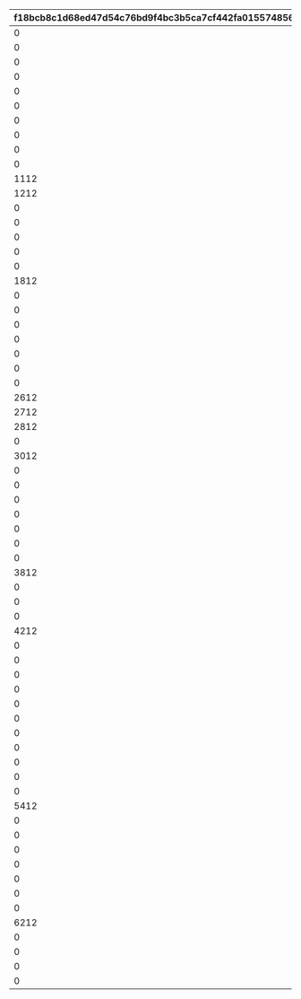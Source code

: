 |f18bcb8c1d68ed47d54c76bd9f4bc3b5ca7cf442fa015574856fdddf8a50ffdb|10ba9bd9cf0d6ff949a1474aa6171ec95f07258aca43ae41a1749a6a79f25933|dbebd6c85ea61d0c19b17842f279c0c8a0203f7bdf73db1d669963f3c6b8d8b4|185e318d4ffaef94bd37ca7c8ee085e54534d64a6095147c97ea182e13ebbd07|eb382bc497fb2db857cd20a97dd80f47062dcd61a481deec3ca6cc49fd1f9091|681eeee13083e2c38c5040973cd900d3887ee5b268341e04cbe5a68e1951c956|79bea81eb60005388d865deb8e583f47f49e93536f67a1dec331707596cac27f|5db0ed3c54c858c4473740de444eb6afd83a21e2bc1c552df2a9af88dab9de8a|09643d7fc46ab0ab7affb5d694ae2aad79dd457f42c781f5ac2bd422aa5d8150|9dab4e286efd5c938631fbc9a508a8f61669b8bc8b8c6b0a3a8f5de1ed5c9baa|
| --- | --- | --- | --- | --- | --- | --- | --- | --- | --- |
|0|3|111|0|101|0|25101|5000000|0|2|
|0|3|211|0|201|0|25101|5000000|0|2|
|0|2|311|0|301|0|25101|5500000|0|2|
|0|2|411|0|401|0|25101|5500000|0|2|
|0|3|511|0|501|0|25101|6000000|0|2|
|0|2|611|0|601|0|25101|6000000|0|2|
|0|2|711|0|701|0|25101|6500000|0|2|
|0|2|811|0|801|0|25101|6500000|0|2|
|0|3|911|0|901|0|25101|7000000|0|2|
|0|2|1011|0|1001|0|25101|7000000|0|2|
|1112|2|1111|0|1101|0|25101|7500000|0|2|
|1212|2|1211|0|1201|0|25101|7500000|0|2|
|0|3|1311|0|1301|0|25101|8000000|0|2|
|0|2|1411|0|1401|0|25101|8000000|0|2|
|0|2|1511|0|1501|0|25101|8500000|0|2|
|0|2|1611|0|1601|0|25101|8500000|0|2|
|0|3|1711|0|1701|0|25101|9000000|0|2|
|1812|2|1811|0|1801|0|25101|9000000|0|2|
|0|2|1911|0|1901|0|25101|9500000|0|2|
|0|2|2011|0|2001|0|25101|9500000|0|2|
|0|3|2111|0|2101|0|25101|10000000|0|2|
|0|2|2211|0|2201|0|25101|10000000|0|2|
|0|2|2311|0|2301|0|25101|10500000|0|2|
|0|2|2411|0|2401|0|25101|10500000|0|2|
|0|3|2511|0|2501|0|25101|11000000|0|2|
|2612|2|2611|0|2601|0|25101|11000000|0|2|
|2712|2|2711|0|2701|0|25101|11500000|0|2|
|2812|2|2811|0|2801|0|25101|11500000|0|2|
|0|3|2911|0|2901|0|25101|12000000|0|2|
|3012|2|3011|0|3001|0|25101|12000000|0|2|
|0|2|3111|0|3101|0|25101|12500000|0|2|
|0|2|3211|0|3201|0|25101|12500000|0|2|
|0|3|3311|0|3301|0|25101|13000000|0|2|
|0|3|3411|0|3401|0|25101|13000000|0|2|
|0|3|3511|0|3501|0|25101|13500000|0|2|
|0|3|3611|0|3601|0|25101|13500000|0|2|
|0|3|3711|0|3701|0|25101|13500000|0|2|
|3812|3|3811|0|3801|0|25101|14000000|0|2|
|0|3|3911|0|3901|0|25101|14000000|0|2|
|0|3|4011|0|4001|0|25101|14000000|0|2|
|0|3|4111|0|4101|0|25101|14500000|0|2|
|4212|3|4211|0|4201|0|25101|14500000|0|2|
|0|3|4311|0|4301|0|25101|14500000|0|2|
|0|3|4411|0|4401|0|25101|15000000|0|2|
|0|3|4511|0|4501|0|25101|15000000|0|2|
|0|3|4611|0|4601|0|25101|15000000|0|2|
|0|3|4711|0|4701|0|25101|15500000|0|2|
|0|3|4811|0|4801|0|25101|15500000|0|2|
|0|3|4911|0|4901|0|25101|15500000|0|2|
|0|3|5011|0|5001|0|25101|16000000|0|2|
|0|3|5111|0|5101|0|25101|16000000|0|2|
|0|3|5211|0|5201|0|25101|16000000|0|2|
|0|3|5311|0|5301|0|25101|16500000|0|2|
|5412|3|5411|0|5401|0|25101|16500000|0|2|
|0|3|5511|0|5501|0|25101|16500000|0|2|
|0|3|5611|0|5601|0|25101|17000000|0|2|
|0|3|5711|0|5701|0|25101|17000000|0|2|
|0|3|5811|0|5801|0|25101|17000000|0|2|
|0|3|5911|0|5901|0|25101|17500000|0|2|
|0|3|6011|0|6001|0|25101|17500000|0|2|
|0|3|6111|0|6101|0|25101|17500000|0|2|
|6212|3|6211|0|6201|0|25101|18000000|0|2|
|0|3|6311|0|6301|0|25101|18000000|0|2|
|0|3|6411|0|6401|0|25101|18000000|0|2|
|0|3|6511|0|6501|0|25101|18500000|0|2|
|0|3|6611|0|6601|0|25101|18500000|0|2|